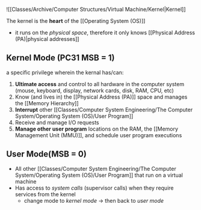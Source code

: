 ![[Classes/Archive/Computer Structures/Virtual Machine/Kernel|Kernel]]

The kernel is the **heart** of the [[Operating System (OS)]]
- it runs on the *physical space*, therefore it only knows [[Physical Address (PA)|physical addresses]]

## Kernel Mode (PC31 MSB = 1)
a specific privilege wherein the kernal has/can:
1. **Ultimate access** and control to all hardware in the computer system (mouse, keyboard, display, network cards, disk, RAM, CPU, etc)
2. Know (and lives in) the [[Physical Address (PA)]] space and manages the [[Memory Hierarchy]]
3. **Interrupt** other [[Classes/Computer System Engineering/The Computer System/Operating System (OS)/User Program]]
4. Receive and manage I/O requests
5. **Manage other user program** locations on the RAM, the [[Memory Management Unit (MMU)]], and schedule user program executions

## User Mode(MSB = 0)
- All other [[Classes/Computer System Engineering/The Computer System/Operating System (OS)/User Program]] that run on a virtual machine
- Has access to *system calls* (supervisor calls) when they require services from the kernel
	- change mode to *kernel mode* $\rightarrow$ then back to *user mode* 